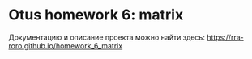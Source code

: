 # Otus homework 6: matrix
    
Документацию и описание проекта можно найти здесь:
https://rra-roro.github.io/homework_6_matrix
